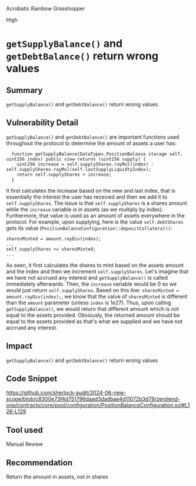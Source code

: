 Acrobatic Rainbow Grasshopper

High

# `getSupplyBalance()` and `getDebtBalance()` return wrong values

## Summary
`getSupplyBalance()` and `getDebtBalance()` return wrong values
## Vulnerability Detail
`getSupplyBalance()` and `getDebtBalance()` are important functions used throughout the protocol to determine the amount of assets a user has:
```solidity
  function getSupplyBalance(DataTypes.PositionBalance storage self, uint256 index) public view returns (uint256 supply) {
    uint256 increase = self.supplyShares.rayMul(index) - self.supplyShares.rayMul(self.lastSupplyLiquidtyIndex);
    return self.supplyShares + increase;
  }
```
It first calculates the increase based on the new and last index, that is essentially the interest the user has received and then we add it to `self.supplyShares`. The issue is that `self.supplyShares` is a shares amount while the `increase` variable is in assets (as we multiply by index). Furthermore, that value is used as an amount of assets everywhere in the protocol. For example, upon supplying, here is the value `self.debtShares` gets its value (`PositionBalanceConfiguration::depositCollateral()`:
```solidity
sharesMinted = amount.rayDiv(index);
...
self.supplyShares += sharesMinted;
...
```
As seen, it first calculates the shares to mint based on the assets amount and the index and then we increment `self.supplyShares`. Let's imagine that we have not accrued any interest and `getSupplyBalance()` is called immediately afterwards. Then, the `increase` variable would be 0 so we would just return `self.supplyShares`. Based on this line: `sharesMinted = amount.rayDiv(index);`, we know that the value of `sharesMinted` is different than the `amount` parameter (unless `index` is 1e27). Thus, upon calling `getSupplyBalance()`, we would return that different amount which is not equal to the assets provided. Obviously, the returned amount should be equal to the assets provided as that's what we supplied and we have not accrued any interest.
## Impact
`getSupplyBalance()` and `getDebtBalance()` return wrong values
## Code Snippet
https://github.com/sherlock-audit/2024-06-new-scope/blob/c8300e73f4d751796daad3dadbae4d11072b3d79/zerolend-one/contracts/core/pool/configuration/PositionBalanceConfiguration.sol#L126-L129
## Tool used

Manual Review

## Recommendation
Return the amount in assets, not in shares
